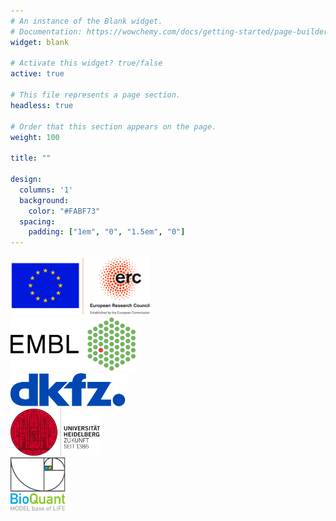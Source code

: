 ```yaml
---
# An instance of the Blank widget.
# Documentation: https://wowchemy.com/docs/getting-started/page-builder/
widget: blank

# Activate this widget? true/false
active: true

# This file represents a page section.
headless: true

# Order that this section appears on the page.
weight: 100

title: ""

design:
  columns: '1'
  background:
    color: "#FABF73"
  spacing:
    padding: ["1em", "0", "1.5em", "0"]
---
```


<div class="row align-items-center">
    <!--
      -- ERC
      -->
    <div class="col-12 col-md">
        <div class="featurette-icon">
            <a href="https://erc.europa.eu/"><img src="/media/erc-logo.png" style="display: inline-block; max-height: 95px; max-width: 75%; height: auto; width: auto;"/></a>
        </div>
    </div>
    <!--
      -- EMBL
      -->
    <div class="col-12 col-md mt-4 mt-md-0">
        <div class="featurette-icon">
            <a href="https://www.embl.org/sites/heidelberg/"><img src="/media/embl-logo.png" style="display: inline-block; max-height: 85px; max-width: 75%; height: auto; width: auto;"/></a>
        </div>
    </div>
    <!--
      -- DKFZ
      -->
    <div class="col-12 col-md mt-4 mt-md-0">
        <div class="featurette-icon">
            <a href="https://www.dkfz.de/en/index.html"><img src="/media/dkfz-logo.png" style="display: inline-block; max-height: 55px; max-width: 75%; height: auto; width: auto;"/></a>
        </div>
    </div>
    <!--
      -- COS
      -->
    <!--div class="col-12 col-md mt-4 mt-md-0">
        <div class="featurette-icon">
            <a href="https://www.cos.uni-heidelberg.de/en"><img src="/media/cos-logo.png" style="display: inline-block; max-height: 80px; max-width: 75%; height: auto; width: auto;"/></a>
        </div>
    </div-->
    <!--
      -- Uni HD
      -->
    <div class="col-12 col-md mt-4 mt-md-0">
        <div class="featurette-icon">
            <a href="https://www.uni-heidelberg.de/en"><img src="/media/uni-hd-logo.png" style="display: inline-block; max-height: 75px; max-width: 75%; height: auto; width: auto;"/></a>
        </div>
    </div>
    <!--
      -- BioQuant
      -->
    <div class="col-12 col-md mt-4 mt-md-0">
        <div class="featurette-icon">
            <a href="https://www.bioquant.uni-heidelberg.de/"><img src="/media/bq-logo.png" style="display: inline-block; max-height: 85px; max-width: 75%; height: auto; width: auto;"/></a>
        </div>
    </div>
</div>
